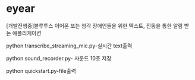 # eyear
[개발진행중]블루투스 이어폰 또는 청각 장애인들을 위한 텍스트, 진동을 통한 알림 받는 애플리케이션


python transcribe_streaming_mic.py-실시간 text출력

python sound_recorder.py- 사운드 10초 저장

python quickstart.py-file출력

